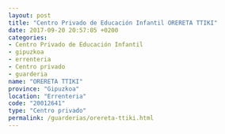 ```yaml
---
layout: post
title: "Centro Privado de Educación Infantil ORERETA TTIKI"
date: 2017-09-20 20:57:05 +0200
categories:
- Centro Privado de Educación Infantil
- gipuzkoa
- errenteria
- Centro privado
- guarderia
name: "ORERETA TTIKI"
province: "Gipuzkoa"
location: "Errenteria"
code: "20012641"
type: "Centro privado"
permalink: /guarderias/orereta-ttiki.html
---
```

